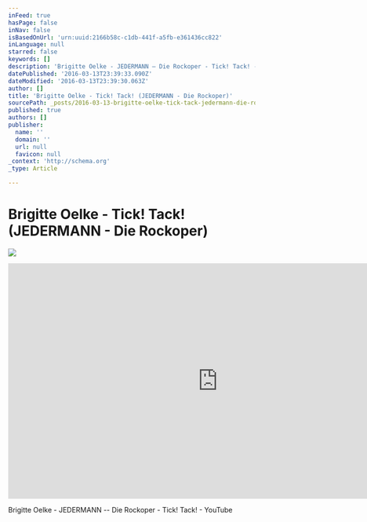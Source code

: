 ```yaml
---
inFeed: true
hasPage: false
inNav: false
isBasedOnUrl: 'urn:uuid:2166b58c-c1db-441f-a5fb-e361436cc822'
inLanguage: null
starred: false
keywords: []
description: 'Brigitte Oelke - JEDERMANN – Die Rockoper - Tick! Tack! - YouTube'
datePublished: '2016-03-13T23:39:33.090Z'
dateModified: '2016-03-13T23:39:30.063Z'
author: []
title: 'Brigitte Oelke - Tick! Tack! (JEDERMANN - Die Rockoper)'
sourcePath: _posts/2016-03-13-brigitte-oelke-tick-tack-jedermann-die-rockoper.md
published: true
authors: []
publisher:
  name: ''
  domain: ''
  url: null
  favicon: null
_context: 'http://schema.org'
_type: Article

---
```

# Brigitte Oelke - Tick! Tack! (JEDERMANN - Die Rockoper)
![](https://s3-us-west-2.amazonaws.com/the-grid-img/p/49e6fc14b8edba3a78b02e954af2d57ae3c3feac.jpg)

<iframe src="https://cdn.embedly.com/widgets/media.html?src=https%3A%2F%2Fwww.youtube.com%2Fembed%2Fvideoseries%3Flist%3DPLOVXCPUZbGPWTaXeL8reNw5Ni5r_lUDd6&amp;url=https%3A%2F%2Fwww.youtube.com%2Fwatch%3Flist%3DPLOVXCPUZbGPWTaXeL8reNw5Ni5r_lUDd6%26v%3DUYBxh9P2oaQ&amp;image=https%3A%2F%2Fi.ytimg.com%2Fvi%2FUYBxh9P2oaQ%2Fhqdefault.jpg&amp;key=b7d04c9b404c499eba89ee7072e1c4f7&amp;type=text%2Fhtml&amp;schema=youtube" width="854" height="480" scrolling="no" frameborder="0" allowfullscreen="allowfullscreen" style=""></iframe>

Brigitte Oelke - JEDERMANN -- Die Rockoper - Tick! Tack! - YouTube
